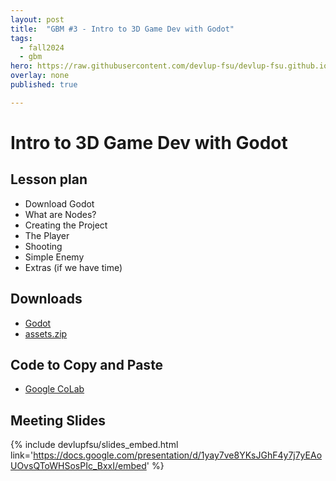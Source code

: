 ```yaml
---
layout: post
title:  "GBM #3 - Intro to 3D Game Dev with Godot"
tags:
  - fall2024
  - gbm
hero: https://raw.githubusercontent.com/devlup-fsu/devlup-fsu.github.io/master/assets/workshop_assets/gbm3-f24/hero.png
overlay: none
published: true

---
```


# Intro to 3D Game Dev with Godot

## Lesson plan
- Download Godot
- What are Nodes?
- Creating the Project
- The Player
- Shooting
- Simple Enemy
- Extras (if we have time)

## Downloads
- [Godot](https://godotengine.org/)
- [assets.zip](../assets/workshop_assets/gbm3-f24/assets.zip)

## Code to Copy and Paste
- [Google CoLab](https://colab.research.google.com/drive/1dDRdoAyNGZzJkT7d92WDfvc9ENfIlfvd?usp=sharing)

## Meeting Slides
{% include devlupfsu/slides_embed.html link='https://docs.google.com/presentation/d/1yay7ve8YKsJGhF4y7j7yEAoUOvsQToWHSosPIc_BxxI/embed' %}
